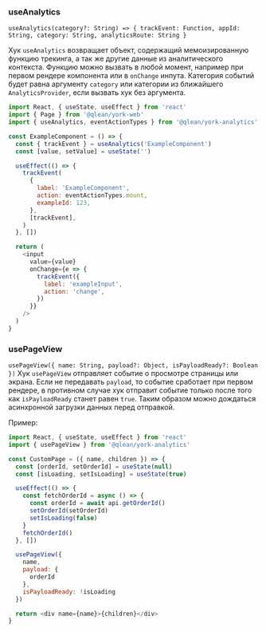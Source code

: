### useAnalytics
`useAnalytics(category?: String) => { trackEvent: Function, appId: String, category: String, analyticsRoute: String }`

Хук `useAnalytics` возвращает объект, содержащий мемоизированную функцию трекинга, а так же другие данные из аналитического контекста. Функцию можно вызвать в любой момент, например при первом рендере компонента или в `onChange` инпута. Категория событий будет равна аргументу `category` или категории из ближайшего `AnalyticsProvider`, если вызвать хук без аргумента.

```js static
import React, { useState, useEffect } from 'react'
import { Page } from '@qlean/york-web'
import { useAnalytics, eventActionTypes } from '@qlean/york-analytics'

const ExampleComponent = () => {
  const { trackEvent } = useAnalytics('ExampleComponent')
  const [value, setValue] = useState('')

  useEffect(() => {
    trackEvent(
      {
        label: 'ExampleComponent',
        action: eventActionTypes.mount,
        exampleId: 123,
      },
      [trackEvent],
    )
  }, [])

  return (
    <input
      value={value}
      onChange={e => {
        trackEvent({
          label: 'exampleInput',
          action: 'change',
        })
      }}
    />
  )
}
```

### usePageView
`usePageView({ name: String, payload?: Object, isPayloadReady?: Boolean })`
Хук `usePageView` отправляет событие о просмотре страницы или экрана. Если не передавать `payload`, то событие сработает при первом рендере, в противном случае хук отправит событие только после того как `isPayloadReady` станет равен `true`. Таким образом можно дождаться асинхронной загрузки данных перед отправкой.

Пример:
```js static
import React, { useState, useEffect } from 'react'
import { usePageView } from '@qlean/york-analytics'

const CustomPage = ({ name, children }) => {
  const [orderId, setOrderId] = useState(null)
  const [isLoading, setIsLoading] = useState(true)

  useEffect(() => {
    const fetchOrderId = async () => {
      const orderId = await api.getOrderId()
      setOrderId(setOrderId)
      setIsLoading(false)
    }
    fetchOrderId()
  }, [])

  usePageView({
    name,
    payload: {
      orderId
    },
    isPayloadReady: !isLoading
  })

  return <div name={name}>{children}</div>
}
```